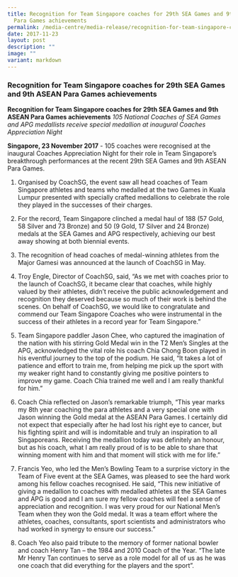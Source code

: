 ```yaml
---
title: Recognition for Team Singapore coaches for 29th SEA Games and 9th ASEAN
  Para Games achievements
permalink: /media-centre/media-release/recognition-for-team-singapore-coaches-for-29th-sea-games/
date: 2017-11-23
layout: post
description: ""
image: ""
variant: markdown
---
```

### **Recognition for Team Singapore coaches for 29th SEA Games and 9th ASEAN Para Games achievements**

**Recognition for Team Singapore coaches for 29th SEA Games and 9th ASEAN Para Games achievements**  _105 National Coaches of SEA Games and APG medallists receive special medallion at inaugural Coaches Appreciation Night_  
   
**Singapore, 23 November 2017** - 105 coaches were recognised at the inaugural Coaches Appreciation Night for their role in Team Singapore’s breakthrough performances at the recent 29th SEA Games and 9th ASEAN Para Games.   
   
1. Organised by CoachSG, the event saw all head coaches of Team Singapore athletes and teams who medalled at the two Games in Kuala Lumpur presented with specially crafted medallions to celebrate the role they played in the successes of their charges.   
   
2. For the record, Team Singapore clinched a medal haul of 188 (57 Gold, 58 Silver and 73 Bronze) and 50 (9 Gold, 17 Silver and 24 Bronze) medals at the SEA Games and APG respectively, achieving our best away showing at both biennial events.   
   
3. The recognition of head coaches of medal-winning athletes from the Major Gamesi was announced at the launch of CoachSG in May.   
   
4. Troy Engle, Director of CoachSG, said, “As we met with coaches prior to the launch of CoachSG, it became clear that coaches, while highly valued by their athletes, didn’t receive the public acknowledgement and recognition they deserved because so much of their work is behind the scenes. On behalf of CoachSG, we would like to congratulate and commend our Team Singapore Coaches who were instrumental in the success of their athletes in a record year for Team Singapore.”  
   
5. Team Singapore paddler Jason Chee, who captured the imagination of the nation with his stirring Gold Medal win in the T2 Men’s Singles at the APG, acknowledged the vital role his coach Chia Chong Boon played in his eventful journey to the top of the podium. He said, “It takes a lot of patience and effort to train me, from helping me pick up the sport with my weaker right hand to constantly giving me positive pointers to improve my game. Coach Chia trained me well and I am really thankful for him.”  
   
6. Coach Chia reflected on Jason’s remarkable triumph, “This year marks my 8th year coaching the para athletes and a very special one with Jason winning the Gold medal at the ASEAN Para Games. I certainly did not expect that especially after he had lost his right eye to cancer, but his fighting spirit and will is indomitable and truly an inspiration to all Singaporeans. Receiving the medallion today was definitely an honour, but as his coach, what I am really proud of is to be able to share that winning moment with him and that moment will stick with me for life.”

7. Francis Yeo, who led the Men’s Bowling Team to a surprise victory in the Team of Five event at the SEA Games, was pleased to see the hard work among his fellow coaches recognised. He said, “This new initiative of giving a medallion to coaches with medalled athletes at the SEA Games and APG is good and I am sure my fellow coaches will feel a sense of appreciation and recognition. I was very proud for our National Men’s Team when they won the Gold medal. It was a team effort where the athletes, coaches, consultants, sport scientists and administrators who had worked in synergy to ensure our success.”  
   
8. Coach Yeo also paid tribute to the memory of former national bowler and coach Henry Tan – the 1984 and 2010 Coach of the Year. “The late Mr Henry Tan continues to serve as a role model for all of us as he was one coach that did everything for the players and the sport”.   
   
